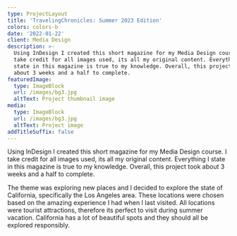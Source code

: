 ```yaml
---
type: ProjectLayout
title: 'TravelingChronicles: Summer 2023 Edition'
colors: colors-b
date: '2022-01-22'
client: Media Design
description: >-
  Using InDesign I created this short magazine for my Media Design course. I
  take credit for all images used, its all my original content. Everything I
  state in this magazine is true to my knowledge. Overall, this project took
  about 3 weeks and a half to complete.
featuredImage:
  type: ImageBlock
  url: /images/bg3.jpg
  altText: Project thumbnail image
media:
  type: ImageBlock
  url: /images/bg3.jpg
  altText: Project image
addTitleSuffix: false
---
```

Using InDesign I created this short magazine for my Media Design course. I take credit for all images used, its all my original content. Everything I state in this magazine is true to my knowledge. Overall, this project took about 3 weeks and a half to complete.

The theme was exploring new places and I decided to explore the state of California, specifically the Los Angeles area. These locations were chosen based on the amazing experience I had when I last visited. All locations were tourist attractions, therefore its perfect to visit during summer vacation. California has a lot of beautiful spots and they should all be explored responsibly.
